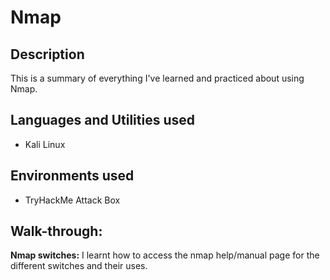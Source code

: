 <h1>Nmap</h1> 

<h2>Description</h2>
<p>This is a summary of everything I've learned and practiced about using Nmap. </p>

<h2>Languages and Utilities used</h2>
<ul>
  <li>Kali Linux</li>
</ul>

<h2>Environments used</h2>
<ul>
  <li>TryHackMe Attack Box</li>
</ul>

<h2>Walk-through:</h2>
<p><b>Nmap switches:</b> I learnt how to access the nmap help/manual page for the different switches and their uses.</p> 
<img src=""> 
